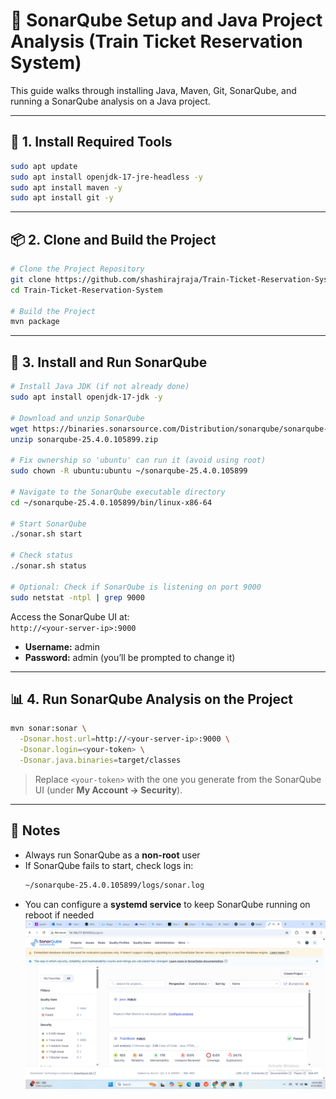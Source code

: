 # 🚀 SonarQube Setup and Java Project Analysis (Train Ticket Reservation System)

This guide walks through installing Java, Maven, Git, SonarQube, and running a SonarQube analysis on a Java project.

---

## 🧰 1. Install Required Tools

```bash
sudo apt update
sudo apt install openjdk-17-jre-headless -y
sudo apt install maven -y
sudo apt install git -y
```

---

## 📦 2. Clone and Build the Project

```bash
# Clone the Project Repository
git clone https://github.com/shashirajraja/Train-Ticket-Reservation-System.git
cd Train-Ticket-Reservation-System

# Build the Project
mvn package
```

---

## 🚧 3. Install and Run SonarQube

```bash
# Install Java JDK (if not already done)
sudo apt install openjdk-17-jdk -y

# Download and unzip SonarQube
wget https://binaries.sonarsource.com/Distribution/sonarqube/sonarqube-25.4.0.105899.zip
unzip sonarqube-25.4.0.105899.zip

# Fix ownership so 'ubuntu' can run it (avoid using root)
sudo chown -R ubuntu:ubuntu ~/sonarqube-25.4.0.105899

# Navigate to the SonarQube executable directory
cd ~/sonarqube-25.4.0.105899/bin/linux-x86-64

# Start SonarQube
./sonar.sh start

# Check status
./sonar.sh status

# Optional: Check if SonarQube is listening on port 9000
sudo netstat -ntpl | grep 9000
```

Access the SonarQube UI at:  
`http://<your-server-ip>:9000`

- **Username:** admin  
- **Password:** admin (you’ll be prompted to change it)

---

## 📊 4. Run SonarQube Analysis on the Project

```bash
mvn sonar:sonar \
  -Dsonar.host.url=http://<your-server-ip>:9000 \
  -Dsonar.login=<your-token> \
  -Dsonar.java.binaries=target/classes
```

> Replace `<your-token>` with the one you generate from the SonarQube UI (under **My Account → Security**).

---

## 📝 Notes

- Always run SonarQube as a **non-root** user
- If SonarQube fails to start, check logs in:
  ```bash
  ~/sonarqube-25.4.0.105899/logs/sonar.log
  ```
- You can configure a **systemd service** to keep SonarQube running on reboot if needed
![](./image/sonarjava1.png)

